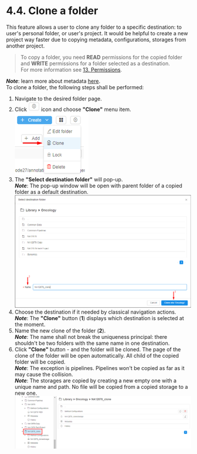 # 4.4. Clone a folder

This feature allows a user to clone any folder to a specific destination: to user's personal folder, or user's project. It would be helpful to create a new project way faster due to copying metadata, configurations, storages from another project.

> To copy a folder, you need **READ** permissions for the copied folder and **WRITE** permissions for a folder selected as a destination.  
> For more information see [13. Permissions](../13_Permissions/13._Permissions.md).

**_Note_**: learn more about metadata [here](../05_Manage_Metadata/5._Manage_Metadata.md).  
To clone a folder, the following steps shall be performed:

1. Navigate to the desired folder page.
2. Click ![CP_CloneFolder](attachments/CloneFolder_1.png) icon and choose **"Clone"** menu item.  
    ![CP_CloneFolder](attachments/CloneFolder_2.png)
3. The **"Select destination folder"** will pop-up.  
    **_Note_**: The pop-up window will be open with parent folder of a copied folder as a default destination.  
    ![CP_CloneFolder](attachments/CloneFolder_3.png)
4. Choose the destination if it needed by classical navigation actions.  
    **_Note_**: The **"Clone"** button (**1**) displays which destination is selected at the moment.
5. Name the new clone of the folder (**2**).  
    **_Note_**: The name shall not break the uniqueness principal: there shouldn't be two folders with the same name in one destination.
6. Click **"Clone"** button - and the folder will be cloned. The page of the clone of the folder will be open automatically. All child of the copied folder will be copied.  
    **_Note_**: The exception is pipelines. Pipelines won't be copied as far as it may cause the collision.  
    **_Note_**: The storages are copied by creating a new empty one with a unique name and path. No file will be copied from a copied storage to a new one.  
    ![CP_CloneFolder](attachments/CloneFolder_4.png)